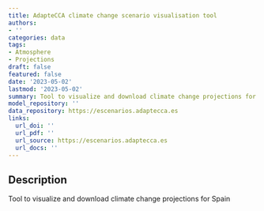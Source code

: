 ```yaml
---
title: AdapteCCA climate change scenario visualisation tool
authors:
- ''
categories: data
tags:
- Atmosphere
- Projections
draft: false
featured: false
date: '2023-05-02'
lastmod: '2023-05-02'
summary: Tool to visualize and download climate change projections for Spain
model_repository: ''
data_repository: https://escenarios.adaptecca.es
links:
  url_doi: ''
  url_pdf: ''
  url_source: https://escenarios.adaptecca.es
  url_docs: ''
---
```


## Description

Tool to visualize and download climate change projections for Spain

